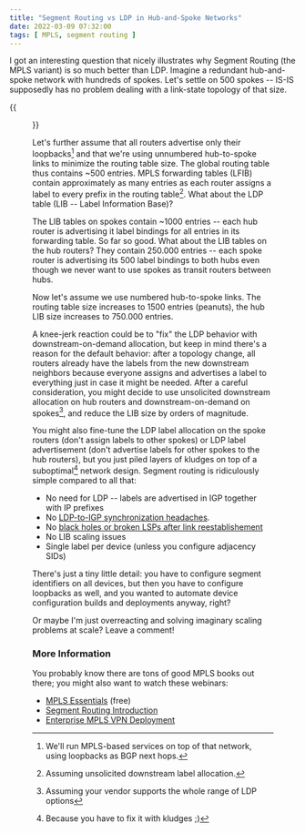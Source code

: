 ```yaml
---
title: "Segment Routing vs LDP in Hub-and-Spoke Networks"
date: 2022-03-09 07:32:00
tags: [ MPLS, segment routing ]
---
```

I got an interesting question that nicely illustrates why Segment Routing (the MPLS variant) is so much better than LDP. Imagine a redundant hub-and-spoke network with hundreds of spokes. Let's settle on 500 spokes -- IS-IS supposedly has no problem dealing with a link-state topology of that size.

{{<figure src="/2022/03/LDP-Hub-Spoke.jpg">}}

Let's further assume that all routers advertise only their loopbacks[^SVC] and that we're using unnumbered hub-to-spoke links to minimize the routing table size. The global routing table thus contains ~500 entries. MPLS forwarding tables (LFIB) contain approximately as many entries as each router assigns a label to every prefix in the routing table[^DUS]. What about the LDP table (LIB -- Label Information Base)?
<!--more-->
The LIB tables on spokes contain ~1000 entries -- each hub router is advertising it label bindings for all entries in its forwarding table. So far so good. What about the LIB tables on the hub routers? They contain 250.000 entries -- each spoke router is advertising its 500 label bindings to both hubs even though we never want to use spokes as transit routers between hubs.

[^SVC]: We'll run MPLS-based services on top of that network, using loopbacks as BGP next hops.

[^DUS]: Assuming unsolicited downstream label allocation.

Now let's assume we use numbered hub-to-spoke links. The routing table size increases to 1500 entries (peanuts), the hub LIB size increases to 750.000 entries.

A knee-jerk reaction could be to "fix" the LDP behavior with downstream-on-demand allocation, but keep in mind there's a reason for the default behavior: after a topology change, all routers already have the labels from the new downstream neighbors because everyone assigns and advertises a label to everything just in case it might be needed. After a careful consideration, you might decide to use unsolicited downstream allocation on hub routers and downstream-on-demand on spokes[^SUP], and reduce the LIB size by orders of magnitude.

[^SUP]: Assuming your vendor supports the whole range of LDP options

You might also fine-tune the LDP label allocation on the spoke routers (don't assign labels to other spokes) or LDP label advertisement (don't advertise labels for other spokes to the hub routers), but you just piled layers of kludges on top of a suboptimal[^KL] network design. Segment routing is ridiculously simple compared to all that:

[^KL]: Because you have to fix it with kludges ;)

* No need for LDP -- labels are advertised in IGP together with IP prefixes
* No [LDP-to-IGP synchronization headaches](/2011/11/ldp-igp-synchronization-in-mpls.html).
* No [black holes or broken LSPs after link reestablishement](/2017/08/synchronizing-bgp-and-ospf-or-ospf-and.html)
* No LIB scaling issues
* Single label per device (unless you configure adjacency SIDs)

There's just a tiny little detail: you have to configure segment identifiers on all devices, but then you have to configure loopbacks as well, and you wanted to automate device configuration builds and deployments anyway, right?

Or maybe I'm just overreacting and solving imaginary scaling problems at scale? Leave a comment!

### More Information

You probably know there are tons of good MPLS books out there; you might also want to watch these webinars:

* [MPLS Essentials](https://www.ipspace.net/MPLS_Essentials) (free)
* [Segment Routing Introduction](https://www.ipspace.net/Segment_Routing_Introduction)
* [Enterprise MPLS VPN Deployment](https://www.ipspace.net/Enterprise_MPLS_VPN_Deployment)
